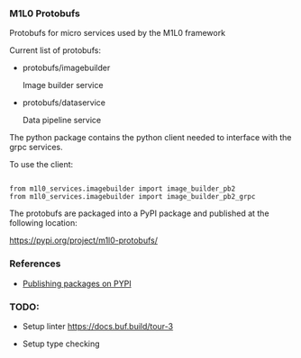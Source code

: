 ### M1L0 Protobufs

Protobufs for micro services used by the M1L0 framework

Current list of protobufs:

* protobufs/imagebuilder

  Image builder service

* protobufs/dataservice

  Data pipeline service


The python package contains the python client needed to interface with the grpc services.

To use the client:
```

from m1l0_services.imagebuilder import image_builder_pb2
from m1l0_services.imagebuilder import image_builder_pb2_grpc

```

The protobufs are packaged into a PyPI package and published at the following location:

https://pypi.org/project/m1l0-protobufs/


### References

* [Publishing packages on PYPI](https://packaging.python.org/tutorials/packaging-projects/)


### TODO:

* Setup linter https://docs.buf.build/tour-3

* Setup type checking